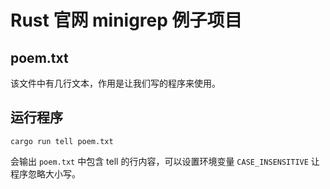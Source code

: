 # Rust 官网 minigrep 例子项目

## poem.txt 
该文件中有几行文本，作用是让我们写的程序来使用。

## 运行程序

```shell
cargo run tell poem.txt
```
会输出 `poem.txt` 中包含 tell 的行内容，可以设置环境变量 `CASE_INSENSITIVE` 让程序忽略大小写。
